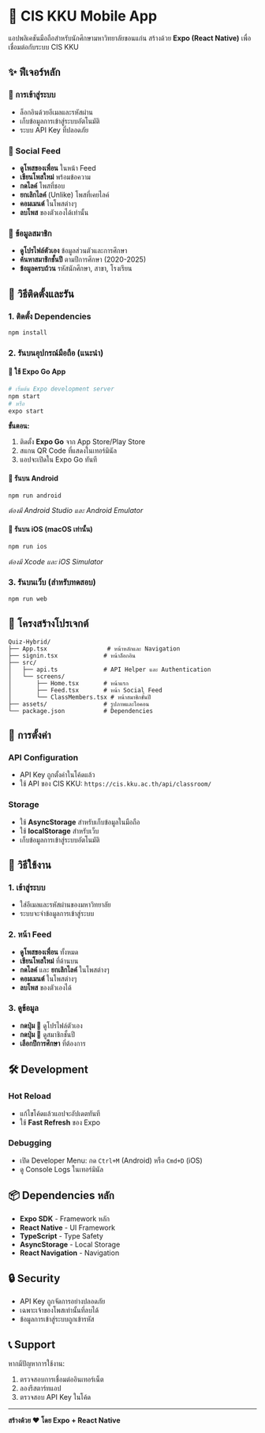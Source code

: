 # 📱 CIS KKU Mobile App

แอปพลิเคชันมือถือสำหรับนักศึกษามหาวิทยาลัยขอนแก่น สร้างด้วย **Expo (React Native)** เพื่อเชื่อมต่อกับระบบ CIS KKU

## ✨ ฟีเจอร์หลัก

### 🔐 การเข้าสู่ระบบ
- ล็อกอินด้วยอีเมลและรหัสผ่าน
- เก็บข้อมูลการเข้าสู่ระบบอัตโนมัติ
- ระบบ API Key ที่ปลอดภัย

### 📰 Social Feed
- **ดูโพสของเพื่อน** ในหน้า Feed
- **เขียนโพสใหม่** พร้อมข้อความ
- **กดไลค์** โพสที่ชอบ
- **ยกเลิกไลค์** (Unlike) โพสที่เคยไลค์
- **คอมเมนต์** ในโพสต่างๆ
- **ลบโพส** ของตัวเองได้เท่านั้น

### 👥 ข้อมูลสมาชิก
- **ดูโปรไฟล์ตัวเอง** ข้อมูลส่วนตัวและการศึกษา
- **ค้นหาสมาชิกชั้นปี** ตามปีการศึกษา (2020-2025)
- **ข้อมูลครบถ้วน** รหัสนักศึกษา, สาขา, โรงเรียน

## 🚀 วิธีติดตั้งและรัน

### 1. ติดตั้ง Dependencies
```bash
npm install
```

### 2. รันบนอุปกรณ์มือถือ (แนะนำ)

#### 📱 ใช้ Expo Go App
```bash
# เริ่มต้น Expo development server
npm start
# หรือ
expo start
```

**ขั้นตอน:**
1. ติดตั้ง **Expo Go** จาก App Store/Play Store
2. สแกน QR Code ที่แสดงในเทอร์มินัล
3. แอปจะเปิดใน Expo Go ทันที

#### 🤖 รันบน Android
```bash
npm run android
```
*ต้องมี Android Studio และ Android Emulator*

#### 🍎 รันบน iOS (macOS เท่านั้น)
```bash
npm run ios
```
*ต้องมี Xcode และ iOS Simulator*

### 3. รันบนเว็บ (สำหรับทดสอบ)
```bash
npm run web
```

## 📁 โครงสร้างโปรเจกต์

```
Quiz-Hybrid/
├── App.tsx                 # หน้าหลักและ Navigation
├── signin.tsx             # หน้าล็อกอิน
├── src/
│   ├── api.ts             # API Helper และ Authentication
│   └── screens/
│       ├── Home.tsx       # หน้าแรก
│       ├── Feed.tsx       # หน้า Social Feed
│       └── ClassMembers.tsx # หน้าสมาชิกชั้นปี
├── assets/                # รูปภาพและไอคอน
└── package.json           # Dependencies
```

## 🔧 การตั้งค่า

### API Configuration
- API Key ถูกตั้งค่าในโค้ดแล้ว
- ใช้ API ของ CIS KKU: `https://cis.kku.ac.th/api/classroom/`

### Storage
- ใช้ **AsyncStorage** สำหรับเก็บข้อมูลในมือถือ
- ใช้ **localStorage** สำหรับเว็บ
- เก็บข้อมูลการเข้าสู่ระบบอัตโนมัติ

## 📱 วิธีใช้งาน

### 1. เข้าสู่ระบบ
- ใส่อีเมลและรหัสผ่านของมหาวิทยาลัย
- ระบบจะจำข้อมูลการเข้าสู่ระบบ

### 2. หน้า Feed
- **ดูโพสของเพื่อน** ทั้งหมด
- **เขียนโพสใหม่** ที่ด้านบน
- **กดไลค์** และ **ยกเลิกไลค์** ในโพสต่างๆ
- **คอมเมนต์** ในโพสต่างๆ
- **ลบโพส** ของตัวเองได้

### 3. ดูข้อมูล
- **กดปุ่ม 👤** ดูโปรไฟล์ตัวเอง
- **กดปุ่ม 👥** ดูสมาชิกชั้นปี
- **เลือกปีการศึกษา** ที่ต้องการ

## 🛠️ Development

### Hot Reload
- แก้ไขโค้ดแล้วแอปจะอัปเดตทันที
- ใช้ **Fast Refresh** ของ Expo

### Debugging
- เปิด Developer Menu: กด `Ctrl+M` (Android) หรือ `Cmd+D` (iOS)
- ดู Console Logs ในเทอร์มินัล

## 📦 Dependencies หลัก

- **Expo SDK** - Framework หลัก
- **React Native** - UI Framework
- **TypeScript** - Type Safety
- **AsyncStorage** - Local Storage
- **React Navigation** - Navigation

## 🔒 Security

- API Key ถูกจัดการอย่างปลอดภัย
- เฉพาะเจ้าของโพสเท่านั้นที่ลบได้
- ข้อมูลการเข้าสู่ระบบถูกเข้ารหัส

## 📞 Support

หากมีปัญหาการใช้งาน:
1. ตรวจสอบการเชื่อมต่ออินเทอร์เน็ต
2. ลองรีสตาร์ทแอป
3. ตรวจสอบ API Key ในโค้ด

---

**สร้างด้วย ❤️ โดย Expo + React Native**


